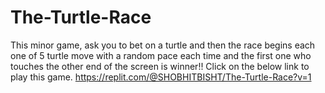 # The-Turtle-Race
This minor game, ask you to bet on a turtle and then the race begins each one of 5 turtle move with a random pace each time and the first one who touches the other end of the screen is winner!!
Click on the below link to play this game.
https://replit.com/@SHOBHITBISHT/The-Turtle-Race?v=1
